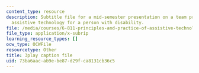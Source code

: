 ```yaml
---
content_type: resource
description: Subtitle file for a mid-semester presentation on a team project to develop
  assistive technology for a person with disability.
file: /media/courses/6-811-principles-and-practice-of-assistive-technology-fall-2014/73ba6aacab9ebe87d29fca8131cb36c5_EWjWv1YBB7A.srt
file_type: application/x-subrip
learning_resource_types: []
ocw_type: OCWFile
resourcetype: Other
title: 3play caption file
uid: 73ba6aac-ab9e-be87-d29f-ca8131cb36c5
---
```

